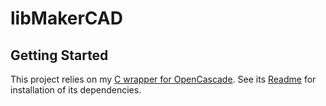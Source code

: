 # libMakerCAD

## Getting Started
This project relies on my [C wrapper for OpenCascade](https://github.com/marcuswu/occwrapper/). See its [Readme](https://github.com/marcuswu/occwrapper/blob/main/README.md) for installation of its dependencies.
